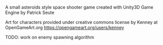 A small asteroids style space shooter game created with Unity3D Game Engine by Patrick Seute

Art for characters provided under creative commons license by Kenney at OpenGameArt.org
https://opengameart.org/users/kenney

TODO: work on enemy spawning algorithm